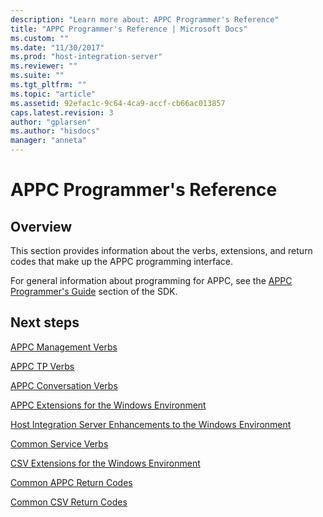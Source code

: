 ```yaml
---
description: "Learn more about: APPC Programmer's Reference"
title: "APPC Programmer's Reference | Microsoft Docs"
ms.custom: ""
ms.date: "11/30/2017"
ms.prod: "host-integration-server"
ms.reviewer: ""
ms.suite: ""
ms.tgt_pltfrm: ""
ms.topic: "article"
ms.assetid: 92efac1c-9c64-4ca9-accf-cb66ac013857
caps.latest.revision: 3
author: "gplarsen"
ms.author: "hisdocs"
manager: "anneta"
---
```

# APPC Programmer's Reference

## Overview
This section provides information about the verbs, extensions, and return codes that make up the APPC programming interface.  
  
 For general information about programming for APPC, see the [APPC Programmer's Guide](./appc-programmer-s-guide2.md) section of the SDK.  

  
## Next steps 
 [APPC Management Verbs](../core/appc-management-verbs1.md)  
  
 [APPC TP Verbs](../core/appc-tp-verbs2.md)  
  
 [APPC Conversation Verbs](../core/appc-conversation-verbs1.md)  
  
 [APPC Extensions for the Windows Environment](../core/appc-extensions-for-the-windows-environment2.md)  
  
 [Host Integration Server Enhancements to the Windows Environment](../core/host-integration-server-enhancements-to-the-windows-environment2.md)  
  
 [Common Service Verbs](../core/common-service-verbs1.md)  
  
 [CSV Extensions for the Windows Environment](../core/csv-extensions-for-the-windows-environment1.md)  
  
 [Common APPC Return Codes](../core/common-appc-return-codes1.md)  
  
 [Common CSV Return Codes](../core/common-csv-return-codes2.md)
